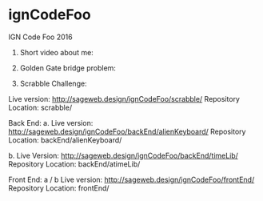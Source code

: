 # ignCodeFoo
IGN Code Foo 2016

1. Short video about me:


2. Golden Gate bridge problem:


3. Scrabble Challenge:

Live version: http://sageweb.design/ignCodeFoo/scrabble/
Repository Location: scrabble/

Back End:
  a.
  Live version: http://sageweb.design/ignCodeFoo/backEnd/alienKeyboard/
  Repository Location: backEnd/alienKeyboard/
  
  b.
  Live Version: http://sageweb.design/ignCodeFoo/backEnd/timeLib/
  Repository Location: backEnd/atimeLib/

Front End:
  a / b
    Live version: http://sageweb.design/ignCodeFoo/frontEnd/
    Repository Location: frontEnd/

